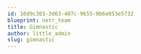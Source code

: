 ```yaml
---
id: 10d9c303-3d63-407c-9655-0b6e053e5732
blueprint: netr_team
title: Gimnastic
author: little_admin
slug: gimnastic
---
```

